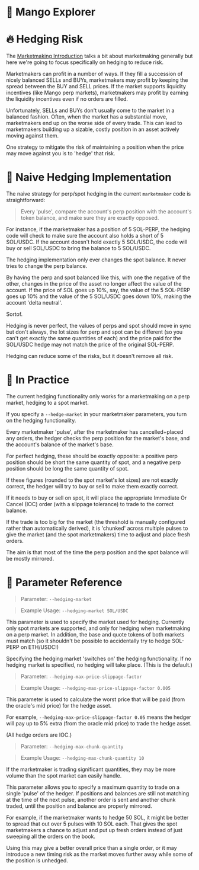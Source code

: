 # 🥭 Mango Explorer


# 🔥‍ Hedging Risk

The [Marketmaking Introduction](MarketmakingIntroduction.md) talks a bit about marketmaking generally but here we're going to focus specifically on hedging to reduce risk.

Marketmakers can profit in a number of ways. If they fill a succession of nicely balanced SELLs and BUYs, marketmakers may profit by keeping the spread between the BUY and SELL prices. If the market supports liquidity incentives (like Mango perp markets), marketmakers may profit by earning the liquidity incentives even if no orders are filled.

Unfortunately, SELLs and BUYs don't usually come to the market in a balanced fashion. Often, when the market has a substantial move, marketmakers end up on the worse side of every trade. This can lead to marketmakers building up a sizable, costly position in an asset actively moving against them.

One strategy to mitigate the risk of maintaining a position when the price may move against you is to 'hedge' that risk.


# 🤔 Naive Hedging Implementation

The naive strategy for perp/spot hedging in the current `marketmaker` code is straightforward:

> Every 'pulse', compare the account's perp position with the account's token balance, and make sure they are exactly opposed.

For instance, if the marketmaker has a position of 5 SOL-PERP, the hedging code will check to make sure the account also holds a short of 5 SOL/USDC. If the account doesn't hold exactly 5 SOL/USDC, the code will buy or sell SOL/USDC to bring the balance to 5 SOL/USDC.

The hedging implementation only ever changes the spot balance. It never tries to change the perp balance.

By having the perp and spot balanced like this, with one the negative of the other, changes in the price of the asset no longer affect the value of the account. If the price of SOL goes up 10%, say, the value of the 5 SOL-PERP goes up 10% and the value of the 5 SOL/USDC goes down 10%, making the account 'delta neutral'.

Sortof.

Hedging is never perfect, the values of perps and spot should move in sync but don't always, the lot sizes for perp and spot can be different (so you can't get exactly the same quantities of each) and the price paid for the SOL/USDC hedge may not match the price of the original SOL-PERP.

Hedging can reduce some of the risks, but it doesn't remove all risk.


# 🎽 In Practice

The current hedging functionality only works for a marketmaking on a perp market, hedging to a spot market.

If you specify a `--hedge-market` in your marketmaker parameters, you turn on the hedging functionality.

Every marketmaker 'pulse', after the marketmaker has cancelled+placed any orders, the hedger checks the perp position for the market's base, and the account's balance of the market's base.

For perfect hedging, these should be exactly opposite: a positive perp position should be short the same quantity of spot, and a negative perp position should be long the same quantity of spot.

If these figures (rounded to the spot market's lot sizes) are not exactly correct, the hedger will try to buy or sell to make them exactly correct.

If it needs to buy or sell on spot, it will place the appropriate Immediate Or Cancel (IOC) order (with a slippage tolerance) to trade to the correct balance.

If the trade is too big for the market (the threshold is manually configured rather than automatically derived), it is 'chunked' across multiple pulses to give the market (and the spot marketmakers) time to adjust and place fresh orders. 

The aim is that most of the time the perp position and the spot balance will be mostly mirrored.


# 📖 Parameter Reference

> Parameter: `--hedging-market`

> Example Usage: `--hedging-market SOL/USDC`

This parameter is used to specify the market used for hedging. Currently only spot markets are supported, and only for hedging when marketmaking on a perp market. In addition, the base and quote tokens of both markets must match (so it shouldn't be possible to accidentally try to hedge SOL-PERP on ETH/USDC!)

Specifying the hedging market 'switches on' the hedging functionality. If no hedging market is specified, no hedging will take place. (This is the default.)


> Parameter: `--hedging-max-price-slippage-factor`

> Example Usage: `--hedging-max-price-slippage-factor 0.005`

This parameter is used to calculate the worst price that will be paid (from the oracle's mid price) for the hedge asset.

For example, `--hedging-max-price-slippage-factor 0.05` means the hedger will pay up to 5% extra (from the oracle mid price) to trade the hedge asset.

(All hedge orders are IOC.)


> Parameter: `--hedging-max-chunk-quantity`

> Example Usage: `--hedging-max-chunk-quantity 10`

If the marketmaker is trading significant quantities, they may be more volume than the spot market can easily handle.

This parameter allows you to specify a maximum quantity to trade on a single 'pulse' of the hedger. If positions and balances are still not matching at the time of the next pulse, another order is sent and another chunk traded, until the position and balance are properly mirrored.

For example, if the marketmaker wants to hedge 50 SOL, it might be better to spread that out over 5 pulses with 10 SOL each. That gives the spot marketmakers a chance to adjust and put up fresh orders instead of just sweeping all the orders on the book.

Using this may give a better overall price than a single order, or it may introduce a new timing risk as the market moves further away while some of the position is unhedged.